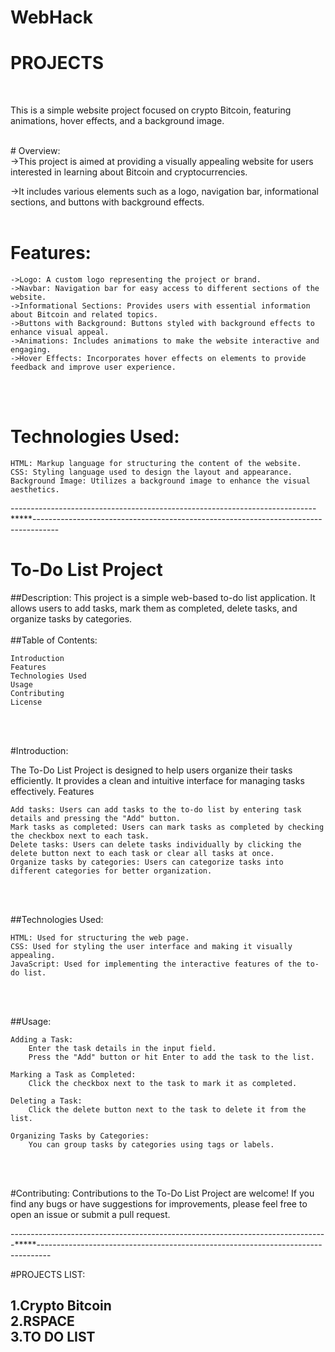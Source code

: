 # WebHack
<h1>PROJECTS</h1>
<br>
<p>This is a simple website project focused on crypto Bitcoin, featuring animations, hover effects, and a background image.
</p>
<br>
# Overview:
<br>
->This project is aimed at providing a visually appealing website for users interested in learning about Bitcoin and cryptocurrencies. 

->It includes various elements such as a logo, navigation bar, informational sections, and buttons with background effects.
<br><br>
# Features:
    ->Logo: A custom logo representing the project or brand.
    ->Navbar: Navigation bar for easy access to different sections of the website.
    ->Informational Sections: Provides users with essential information about Bitcoin and related topics.
    ->Buttons with Background: Buttons styled with background effects to enhance visual appeal.
    ->Animations: Includes animations to make the website interactive and engaging.
    ->Hover Effects: Incorporates hover effects on elements to provide feedback and improve user experience.
<br><br>
# Technologies Used:
    HTML: Markup language for structuring the content of the website.
    CSS: Styling language used to design the layout and appearance.
    Background Image: Utilizes a background image to enhance the visual aesthetics.

----------------------------------------------------------------------------*****------------------------------------------------------------------------------------
<h1>To-Do List Project</h1>

##Description: 
This project is a simple web-based to-do list application. It allows users to add tasks, mark them as completed, delete tasks, and organize tasks by categories.
<br><br>
##Table of Contents:

    Introduction
    Features
    Technologies Used
    Usage
    Contributing
    License

<br><br>

#Introduction:

The To-Do List Project is designed to help users organize their tasks efficiently. It provides a clean and intuitive interface for managing tasks effectively.
Features

    Add tasks: Users can add tasks to the to-do list by entering task details and pressing the "Add" button.
    Mark tasks as completed: Users can mark tasks as completed by checking the checkbox next to each task.
    Delete tasks: Users can delete tasks individually by clicking the delete button next to each task or clear all tasks at once.
    Organize tasks by categories: Users can categorize tasks into different categories for better organization.

<br><br>

##Technologies Used:

    HTML: Used for structuring the web page.
    CSS: Used for styling the user interface and making it visually appealing.
    JavaScript: Used for implementing the interactive features of the to-do list.

<br><br>

##Usage:

    Adding a Task:
        Enter the task details in the input field.
        Press the "Add" button or hit Enter to add the task to the list.

    Marking a Task as Completed:
        Click the checkbox next to the task to mark it as completed.

    Deleting a Task:
        Click the delete button next to the task to delete it from the list.

    Organizing Tasks by Categories:
        You can group tasks by categories using tags or labels.

<br><br>

#Contributing:
Contributions to the To-Do List Project are welcome! If you find any bugs or have suggestions for improvements, please feel free to open an issue or submit a pull request.

-------------------------------------------------------------------------------*****---------------------------------------------------------------------------------

#PROJECTS LIST:
<h2>
1.Crypto Bitcoin <br>
2.RSPACE<br>
3.TO DO LIST
<h2></h2>
